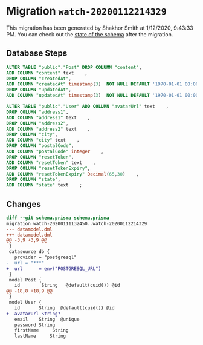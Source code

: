 # Migration `watch-20200112214329`

This migration has been generated by Shakhor Smith at 1/12/2020, 9:43:33 PM.
You can check out the [state of the schema](./schema.prisma) after the migration.

## Database Steps

```sql
ALTER TABLE "public"."Post" DROP COLUMN "content",
ADD COLUMN "content" text    ,
DROP COLUMN "createdAt",
ADD COLUMN "createdAt" timestamp(3)  NOT NULL DEFAULT '1970-01-01 00:00:00' ,
DROP COLUMN "updatedAt",
ADD COLUMN "updatedAt" timestamp(3)  NOT NULL DEFAULT '1970-01-01 00:00:00' ;

ALTER TABLE "public"."User" ADD COLUMN "avatarUrl" text    ,
DROP COLUMN "address1",
ADD COLUMN "address1" text    ,
DROP COLUMN "address2",
ADD COLUMN "address2" text    ,
DROP COLUMN "city",
ADD COLUMN "city" text    ,
DROP COLUMN "postalCode",
ADD COLUMN "postalCode" integer    ,
DROP COLUMN "resetToken",
ADD COLUMN "resetToken" text    ,
DROP COLUMN "resetTokenExpiry",
ADD COLUMN "resetTokenExpiry" Decimal(65,30)    ,
DROP COLUMN "state",
ADD COLUMN "state" text    ;
```

## Changes

```diff
diff --git schema.prisma schema.prisma
migration watch-20200111132450..watch-20200112214329
--- datamodel.dml
+++ datamodel.dml
@@ -3,9 +3,9 @@
 }
 datasource db {
   provider = "postgresql"
-  url = "***"
+  url      = env("POSTGRESQL_URL")
 }
 model Post {
   id        String   @default(cuid()) @id
@@ -18,8 +18,9 @@
 }
 model User {
   id       String  @default(cuid()) @id
+  avatarUrl String?
   email    String  @unique
   password String
   firstName     String
   lastName     String
```


